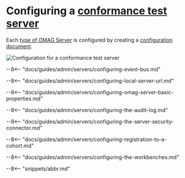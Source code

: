 <!-- SPDX-License-Identifier: CC-BY-4.0 -->
<!-- Copyright Contributors to the Egeria project. -->

# Configuring a [conformance test server](./concepts/conformance-test-server)

Each [type of OMAG Server](./concepts/omag-server/#types-of-omag-server) is configured by creating
a [configuration document](./concepts/configuration-document).

![Configuration for a conformance test server](conformance-suite-config.svg)

--8<-- "docs/guides/admin/servers/configuring-event-bus.md"

--8<-- "docs/guides/admin/servers/configuring-local-server-url.md"

--8<-- "docs/guides/admin/servers/configuring-omag-server-basic-properties.md"

--8<-- "docs/guides/admin/servers/configuring-the-audit-log.md"

--8<-- "docs/guides/admin/servers/configuring-the-server-security-connector.md"

--8<-- "docs/guides/admin/servers/configuring-registration-to-a-cohort.md"

--8<-- "docs/guides/admin/servers/configuring-the-workbenches.md"

--8<-- "snippets/abbr.md"

